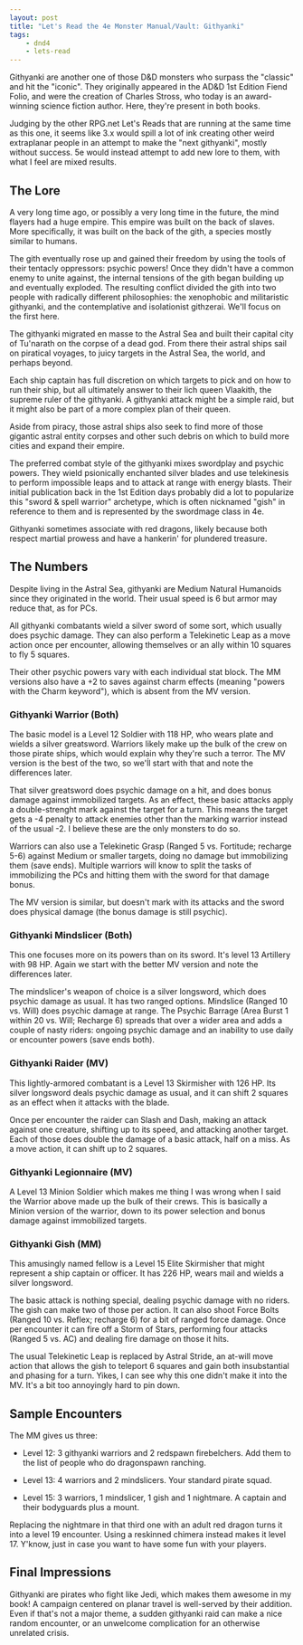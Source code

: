 ```yaml
---
layout: post
title: "Let's Read the 4e Monster Manual/Vault: Githyanki"
tags:
    - dnd4
    - lets-read
---
```


Githyanki are another one of those D&D monsters who surpass the "classic" and
hit the "iconic". They originally appeared in the AD&D 1st Edition Fiend Folio,
and were the creation of Charles Stross, who today is an award-winning science
fiction author. Here, they're present in both books.

Judging by the other RPG.net Let's Reads that are running at the same time as
this one, it seems like 3.x would spill a lot of ink creating other weird
extraplanar people in an attempt to make the "next githyanki", mostly without
success. 5e would instead attempt to add new lore to them, with what I feel are
mixed results.

## The Lore

A very long time ago, or possibly a very long time in the future, the mind
flayers had a huge empire. This empire was built on the back of slaves. More
specifically, it was built on the back of the gith, a species mostly similar to
humans.

The gith eventually rose up and gained their freedom by using the tools of their
tentacly oppressors: psychic powers! Once they didn't have a common enemy to
unite against, the internal tensions of the gith began building up and
eventually exploded. The resulting conflict divided the gith into two people
with radically different philosophies: the xenophobic and militaristic
githyanki, and the contemplative and isolationist githzerai. We'll focus on the
first here.

The githyanki migrated en masse to the Astral Sea and built their capital city
of Tu'narath on the corpse of a dead god. From there their astral ships sail on
piratical voyages, to juicy targets in the Astral Sea, the world, and perhaps
beyond.

Each ship captain has full discretion on which targets to pick and on how to run
their ship, but all ultimately answer to their lich queen Vlaakith, the supreme
ruler of the githyanki. A githyanki attack might be a simple raid, but it might
also be part of a more complex plan of their queen.

Aside from piracy, those astral ships also seek to find more of those gigantic
astral entity corpses and other such debris on which to build more cities and
expand their empire.

The preferred combat style of the githyanki mixes swordplay and psychic
powers. They wield psionically enchanted silver blades and use telekinesis to
perform impossible leaps and to attack at range with energy blasts. Their
initial publication back in the 1st Edition days probably did a lot to
popularize this "sword & spell warrior" archetype, which is often nicknamed
"gish" in reference to them and is represented by the swordmage class in 4e.

Githyanki sometimes associate with red dragons, likely because both respect
martial prowess and have a hankerin' for plundered treasure.

## The Numbers

Despite living in the Astral Sea, githyanki are Medium Natural Humanoids since
they originated in the world. Their usual speed is 6 but armor may reduce that,
as for PCs.

All githyanki combatants wield a silver sword of some sort, which usually does
psychic damage. They can also perform a Telekinetic Leap as a move action once
per encounter, allowing themselves or an ally within 10 squares to fly 5
squares.

Their other psychic powers vary with each individual stat block. The MM versions
also have a +2 to saves against charm effects (meaning "powers with the Charm
keyword"), which is absent from the MV version.

### Githyanki Warrior (Both)

The basic model is a Level 12 Soldier with 118 HP, who wears plate and wields a
silver greatsword. Warriors likely make up the bulk of the crew on those pirate
ships, which would explain why they're such a terror. The MV version is the best
of the two, so we'ĺl start with that and note the differences later.

That silver greatsword does psychic damage on a hit, and does bonus damage
against immobilized targets. As an effect, these basic attacks apply a
double-strenght mark against the target for a turn. This means the target gets a
-4 penalty to attack enemies other than the marking warrior instead of the usual
-2. I believe these are the only monsters to do so.

Warriors can also use a Telekinetic Grasp (Ranged 5 vs. Fortitude; recharge 5-6)
against Medium or smaller targets, doing no damage but immobilizing them (save
ends). Multiple warriors will know to split the tasks of immobilizing the PCs
and hitting them with the sword for that damage bonus.

The MV version is similar, but doesn't mark with its attacks and the sword does
physical damage (the bonus damage is still psychic).

### Githyanki Mindslicer (Both)

This one focuses more on its powers than on its sword. It's level 13 Artillery
with 98 HP. Again we start with the better MV version and note the differences
later.

The mindslicer's weapon of choice is a silver longsword, which does psychic
damage as usual. It has two ranged options. Mindslice (Ranged 10 vs. Will) does
psychic damage at range. The Psychic Barrage (Area Burst 1 within 20 vs. Will;
Recharge 6) spreads that over a wider area and adds a couple of nasty riders:
ongoing psychic damage and an inability to use daily or encounter powers (save
ends both).

### Githyanki Raider (MV)

This lightly-armored combatant is a Level 13 Skirmisher with 126 HP. Its silver
longsword deals psychic damage as usual, and it can shift 2 squares as an effect
when it attacks with the blade.

Once per encounter the raider can Slash and Dash, making an attack against one
creature, shifting up to its speed, and attacking another target. Each of those
does double the damage of a basic attack, half on a miss. As a move action, it
can shift up to 2 squares.

### Githyanki Legionnaire (MV)

A Level 13 Minion Soldier which makes me thing I was wrong when I said the
Warrior above made up the bulk of their crews. This is basically a Minion
version of the warrior, down to its power selection and bonus damage against
immobilized targets.

### Githyanki Gish (MM)

This amusingly named fellow is a Level 15 Elite Skirmisher that might represent
a ship captain or officer. It has 226 HP, wears mail and wields a silver
longsword.

The basic attack is nothing special, dealing psychic damage with no riders. The
gish can make two of those per action. It can also shoot Force Bolts (Ranged 10
vs. Reflex; recharge 6) for a bit of ranged force damage. Once per encounter it
can fire off a Storm of Stars, performing four attacks (Ranged 5 vs. AC) and
dealing fire damage on those it hits.

The usual Telekinetic Leap is replaced by Astral Stride, an at-will move action
that allows the gish to teleport 6 squares and gain both insubstantial and
phasing for a turn. Yikes, I can see why this one didn't make it into the
MV. It's a bit too annoyingly hard to pin down.

## Sample Encounters

The MM gives us three:

- Level 12: 3 githyanki warriors and 2 redspawn firebelchers. Add them to the
  list of people who do dragonspawn ranching.

- Level 13: 4 warriors and 2 mindslicers. Your standard pirate squad.

- Level 15: 3 warriors, 1 mindslicer, 1 gish and 1 nightmare. A captain and
  their bodyguards plus a mount.

Replacing the nightmare in that third one with an adult red dragon turns it into
a level 19 encounter. Using a reskinned chimera instead makes it
level 17. Y'know, just in case you want to have some fun with your players.

## Final Impressions

Githyanki are pirates who fight like Jedi, which makes them awesome in my book!
A campaign centered on planar travel is well-served by their addition. Even if
that's not a major theme, a sudden githyanki raid can make a nice random
encounter, or an unwelcome complication for an otherwise unrelated crisis.
